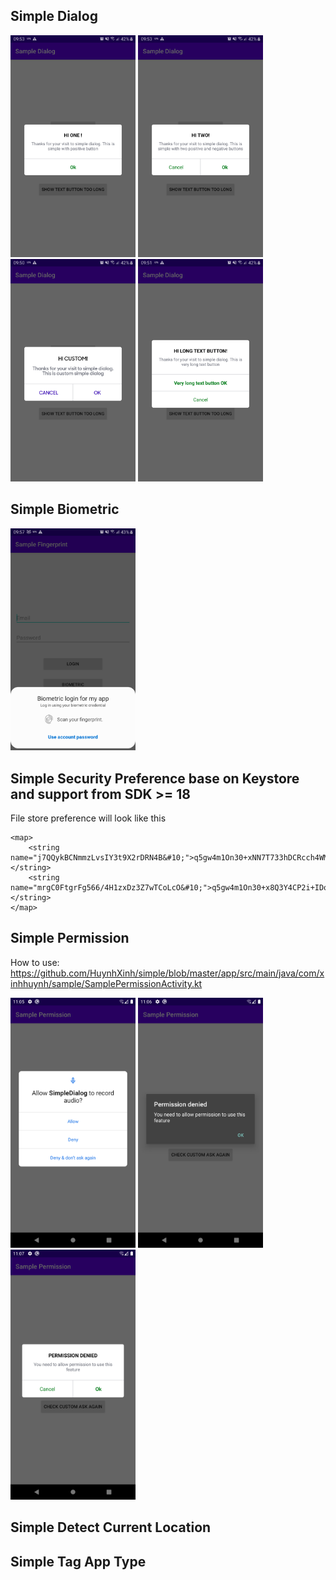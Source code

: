 

## Simple Dialog
<p>
  <img src="screens/dialog_1_button.png" width="200">
  <img src="screens/dialog_2_button.png" width="200">
  <img src="screens/dialog_custom.png" width="200">
  <img src="screens/dialog_long_text_button.png" width="200">
</p>

## Simple Biometric
<img src="screens/beometric.png" width="200"/>
  
## Simple Security Preference base on Keystore and support from SDK >= 18

File store preference will look like this
```
<map>
    <string name="j7QQykBCNmmzLvsIY3t9X2rDRN4B&#10;">q5gw4m1On30+xNN7T733hDCRcch4WMiadNK5siqD8JBx4DMgV8akYMQsGFslk+uJiA==&#10;    </string>
    <string name="mrgC0FtgrFg566/4H1zxDz3Z7wTCoLcO&#10;">q5gw4m1On30+x8Q3Y4CP2i+IDoUXYlXwr+jkqmBE4XWrVDCWHQ==&#10;    </string>
</map>
```

## Simple Permission
How to use: https://github.com/HuynhXinh/simple/blob/master/app/src/main/java/com/xinhhuynh/sample/SamplePermissionActivity.kt
<p>
  <img src="screens/permission_deny_do_not_ask_again.png" width="200">
  <img src="screens/permission_default_dialog_ask_again.png" width="200">
  <img src="screens/permission_custom_dialog_ask_agian.png" width="200">
</p>

## Simple Detect Current Location
## Simple Tag App Type
